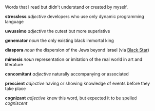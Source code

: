 Words that I read but didn't understand or created by myself.

**stressless**
_adjective_
developers who use only dynamic programming language

**uwussimo**
_adjective_
the cutest but more superlative

**genemator**
_noun_
the only existing black immortal king

**diaspora**
_noun_
the dispersion of the Jews beyond Israel (via [Black Star](https://www.youtube.com/watch?v=kETkgRNSVzk))

**mimesis**
_noun_
representation or imitation of the real world in art and literature

**concomitant**
_adjective_
naturally accompanying or associated

**prescient**
_adjective_
having or showing knowledge of events before they take place

**cognizant**
_adjective_
knew this word, but expected it to be spelled _cogniscent_
